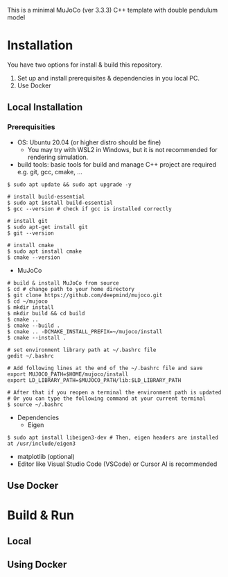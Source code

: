This is a minimal MuJoCo (ver 3.3.3) C++ template with double pendulum model

# Installation
You have two options for install & build this repository.
1. Set up and install prerequisites & dependencies in you local PC.
2. Use Docker

## Local Installation
### Prerequisities
- OS: Ubuntu 20.04 (or higher distro should be fine)
  - You may try with WSL2 in Windows, but it is not recommended for rendering simulation.
- build tools: basic tools for build and manage C++ project are required e.g. git, gcc, cmake, ...
```
$ sudo apt update && sudo apt upgrade -y

# install build-essential
$ sudo apt install build-essential
$ gcc --version # check if gcc is installed correctly

# install git
$ sudo apt-get install git
$ git --version

# install cmake 
$ sudo apt install cmake
$ cmake --version
```
- MuJoCo
```
# build & install MuJoCo from source
$ cd # change path to your home directory
$ git clone https://github.com/deepmind/mujoco.git
$ cd ~/mujoco
$ mkdir install
$ mkdir build && cd build
$ cmake ..
$ cmake --build .
$ cmake .. -DCMAKE_INSTALL_PREFIX=~/mujoco/install
$ cmake --install .

# set environment library path at ~/.bashrc file
gedit ~/.bashrc

# Add following lines at the end of the ~/.bashrc file and save
export MUJOCO_PATH=$HOME/mujoco/install
export LD_LIBRARY_PATH=$MUJOCO_PATH/lib:$LD_LIBRARY_PATH

# After that if you reopen a terminal the environment path is updated
# Or you can type the following command at your current terminal
$ source ~/.bashrc
```

- Dependencies
  - Eigen
```
$ sudo apt install libeigen3-dev # Then, eigen headers are installed at /usr/include/eigen3
```
  - matplotlib (optional)
- Editor like Visual Studio Code (VSCode) or Cursor AI is recommended

## Use Docker

# Build & Run
## Local

## Using Docker
